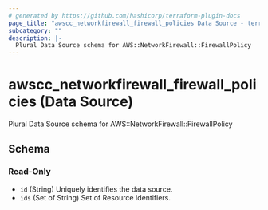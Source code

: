 ```yaml
---
# generated by https://github.com/hashicorp/terraform-plugin-docs
page_title: "awscc_networkfirewall_firewall_policies Data Source - terraform-provider-awscc"
subcategory: ""
description: |-
  Plural Data Source schema for AWS::NetworkFirewall::FirewallPolicy
---
```


# awscc_networkfirewall_firewall_policies (Data Source)

Plural Data Source schema for AWS::NetworkFirewall::FirewallPolicy



<!-- schema generated by tfplugindocs -->
## Schema

### Read-Only

- `id` (String) Uniquely identifies the data source.
- `ids` (Set of String) Set of Resource Identifiers.


